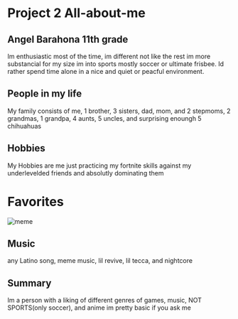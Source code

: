 # Project 2 All-about-me

## **Angel Barahona 11th grade**
Im enthusiastic most of the time, im different not like the rest im more substancial for my size im into sports mostly soccer or ultimate frisbee. Id rather spend time alone in a nice and quiet or peacful environment.

## People in my life
My family consists of me, 1 brother, 3 sisters, dad, mom, and 2 stepmoms, 2 grandmas, 1 grandpa, 4 aunts, 5 uncles, and surprising enoungh 5 chihuahuas

## Hobbies
My Hobbies are me just practicing my fortnite skills against my underlevelded friends and absolutly dominating them 

# Favorites

![meme](https://i.kym-cdn.com/photos/images/newsfeed/001/613/867/e42.jpg)

## Music
any Latino song, meme music, lil revive, lil tecca, and nightcore

## Summary
Im a person with a liking of different genres of games, music, NOT SPORTS(only soccer), and anime im pretty basic if you ask me